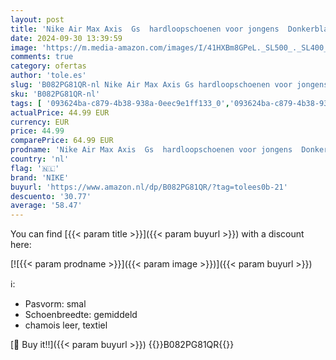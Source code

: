 ```yaml
---
layout: post
title: 'Nike Air Max Axis  Gs  hardloopschoenen voor jongens  Donkerblauw  45 EU'
date: 2024-09-30 13:39:59
image: 'https://m.media-amazon.com/images/I/41HXBm8GPeL._SL500_._SL400_.jpg'
comments: true
category: ofertas
author: 'tole.es'
slug: 'B082PG81QR-nl Nike Air Max Axis Gs hardloopschoenen voor jongens...'
sku: 'B082PG81QR-nl'
tags: [ '093624ba-c879-4b38-938a-0eec9e1ff133_0','093624ba-c879-4b38-938a-0eec9e1ff133_3601','093624ba-c879-4b38-938a-0eec9e1ff133_4501','Arborist Merchandising Root','Hardloopschoenen heren','Herenmode','Herenschoenen','Klassieke & modieuze herensneakers','Kleding, schoenen & sieraden','Kleding, schoenen en sieraden','New Arrivals','Self Service','Sneakers','Special Features Stores','Trainings- & outdoorschoenen heren','nike','🇳🇱', ]
actualPrice: 44.99 EUR
currency: EUR
price: 44.99
comparePrice: 64.99 EUR
prodname: 'Nike Air Max Axis  Gs  hardloopschoenen voor jongens  Donkerblauw  45 EU'
country: 'nl'
flag: '🇳🇱'
brand: 'NIKE'
buyurl: 'https://www.amazon.nl/dp/B082PG81QR/?tag=tolees0b-21'
descuento: '30.77'
average: '58.47'
---
```


You can find [{{< param title >}}]({{< param buyurl >}}) with a discount here:

[![{{< param prodname >}}]({{< param image >}})]({{< param buyurl >}})

ℹ️:

- Pasvorm: smal
- Schoenbreedte: gemiddeld
- chamois leer, textiel

[🛒 Buy it!!]({{< param buyurl >}})
{{<world>}}B082PG81QR{{</world>}}
